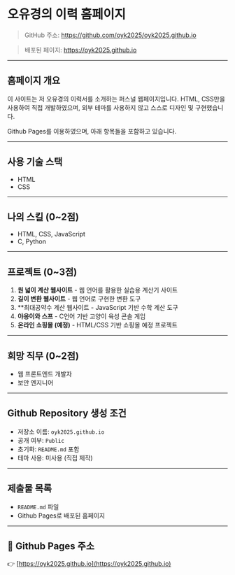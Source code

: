 # 오유경의 이력 홈페이지

> GitHub 주소: https://github.com/oyk2025/oyk2025.github.io

> 배포된 페이지: https://oyk2025.github.io

---

## 홈페이지 개요

이 사이트는 저 오유경의 이력서를 소개하는 퍼스널 웹페이지입니다. HTML, CSS만을 사용하여 직접 개발하였으며, 외부 테마를 사용하지 않고 스스로 디자인 및 구현했습니다. 

Github Pages를 이용하였으며, 아래 항목들을 포함하고 있습니다.

---

##  사용 기술 스택

- HTML
- CSS

---

## 나의 스킬 (0~2점)

- HTML, CSS, JavaScript
- C, Python

---

## 프로젝트 (0~3점)

1. **원 넓이 계산 웹사이트** - 웹 언어를 활용한 실습용 계산기 사이트
2. **길이 변환 웹사이트** - 웹 언어로 구현한 변환 도구
3. **최대공약수 계산 웹사이트 - JavaScript 기반 수학 계산 도구
4. **야옹이와 스프** - C언어 기반 고양이 육성 콘솔 게임
5. **온라인 쇼핑몰 (예정)** - HTML/CSS 기반 쇼핑몰 예정 프로젝트

---

## 희망 직무 (0~2점)

- 웹 프론트엔드 개발자
- 보안 엔지니어

---

## Github Repository 생성 조건

- 저장소 이름: `oyk2025.github.io`
- 공개 여부: `Public`
- 초기화: `README.md` 포함
- 테마 사용: 미사용 (직접 제작)
---

## 제출물 목록

- `README.md` 파일  
- Github Pages로 배포된 홈페이지

---

## 🔗 Github Pages 주소

👉 [https://oyk2025.github.io](https://oyk2025.github.io)
